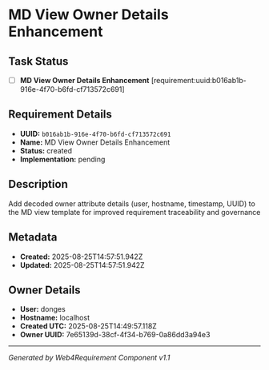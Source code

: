 # MD View Owner Details Enhancement

## Task Status
- [ ] **MD View Owner Details Enhancement** [requirement:uuid:b016ab1b-916e-4f70-b6fd-cf713572c691]

## Requirement Details

- **UUID:** `b016ab1b-916e-4f70-b6fd-cf713572c691`
- **Name:** MD View Owner Details Enhancement
- **Status:** created
- **Implementation:** pending

## Description

Add decoded owner attribute details (user, hostname, timestamp, UUID) to the MD view template for improved requirement traceability and governance

## Metadata

- **Created:** 2025-08-25T14:57:51.942Z
- **Updated:** 2025-08-25T14:57:51.942Z

## Owner Details

- **User:** donges
- **Hostname:** localhost
- **Created UTC:** 2025-08-25T14:49:57.118Z
- **Owner UUID:** 7e65139d-38cf-4f34-b769-0a86dd3a94e3

---

*Generated by Web4Requirement Component v1.1*